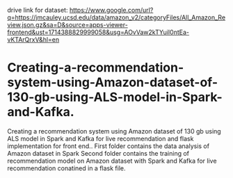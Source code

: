 drive link for dataset: https://www.google.com/url?q=https://jmcauley.ucsd.edu/data/amazon_v2/categoryFiles/All_Amazon_Review.json.gz&sa=D&source=apps-viewer-frontend&ust=1714388829999058&usg=AOvVaw2kTYuiI0ntEa-vKTArQrxV&hl=en
# Creating-a-recommendation-system-using-Amazon-dataset-of-130-gb-using-ALS-model-in-Spark-and-Kafka.
Creating a recommendation system using Amazon dataset of 130 gb using ALS model in Spark and Kafka for live recommendation and flask implementation for front end..
First folder contains the data analysis of Amazon dataset in Spark
Second folder contains the training of recommendation model on Amazon dataset with Spark and Kafka for live recommendation conatined in a flask file.
